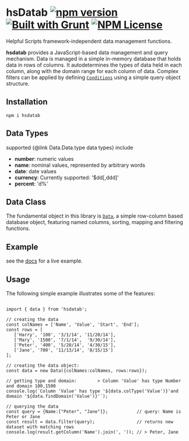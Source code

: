 hsDatab [![npm version](https://badge.fury.io/js/hsdatab.svg)](https://badge.fury.io/js/hsdatab) [![Built with Grunt](https://cdn.gruntjs.com/builtwith.svg)](https://gruntjs.com/) [![NPM License](https://img.shields.io/badge/license-MIT-brightgreen.svg)](https://www.npmjs.com/package/hsdatab)
========


Helpful Scripts framework-independent data management functions.

**hsdatab** provides a JavaScript-based data management and query mechanism.
Data is managed in a simple in-memory database that holds data in rows of columns. 
It autodetermines the types of data held in each column, along with the 
domain range for each column of data. 
Complex filters can be applied by defining [`Conditions`](https://helpfulscripts.github.io/hsDatab/docs/indexGH.html#!/api/hsDatab/hsDatab.DataFilters) using a simple query object structure.

## Installation
`npm i hsdatab`

## Data Types
supported {@link Data.Data.type data types} include
- **number**: numeric values
- **name**: nominal values, represented by arbitrary words
- **date**: date values
- **currency**: Currently supported: '$dd[,ddd]'
- **percent**: 'd%'

## Data Class
The fundamental object in this library is [`Data`](https://helpfulscripts.github.io/hsDatab/docs/indexGH.html#!/api/hsDatab/hsDatab.Data.Data), 
a simple row-column based database object, 
featuring named columns, sorting, mapping and filtering functions.

## Example
see the [docs](https://helpfulscripts.github.io/hsDatab/docs/indexGH.html#!/api/hsDatab/0) for a live example.

## Usage 
The following simple example illustrates some of the features: 
``` 

import { data } from 'hsdatab';

// creating the data
const colNames = ['Name', 'Value', 'Start', 'End'];
const rows = [
   ['Harry', '100', '3/1/14', '11/20/14'], 
   ['Mary', '1500', '7/1/14',  '9/30/14'],
   ['Peter', '400', '5/20/14', '4/30/15'],  
   ['Jane', '700', '11/13/14', '8/15/15']
];

// creating the data object:
const data = new Data({colNames:colNames, rows:rows});

// getting type and domain:        > Column 'Value' has type Number and domain 100,1500
console.log(`Column 'Value' has type '${data.colType('Value')}'and domain '${data.findDomain('Value')}'`);

// querying the data
const query = {Name:["Peter", "Jane"]};           // query: Name is Peter or Jane
const result = data.filter(query);                // returns new dataset with matching rows
console.log(result.getColumn('Name').join(', ')); // > Peter, Jane
```

